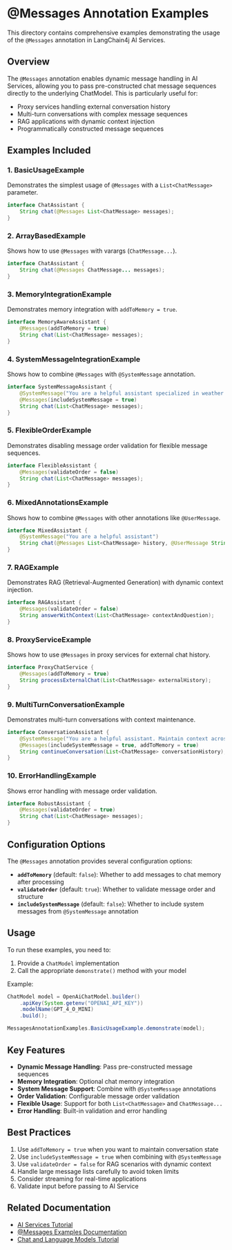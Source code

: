 # @Messages Annotation Examples

This directory contains comprehensive examples demonstrating the usage of the `@Messages` annotation in LangChain4j AI Services.

## Overview

The `@Messages` annotation enables dynamic message handling in AI Services, allowing you to pass pre-constructed chat message sequences directly to the underlying ChatModel. This is particularly useful for:

- Proxy services handling external conversation history
- Multi-turn conversations with complex message sequences
- RAG applications with dynamic context injection
- Programmatically constructed message sequences

## Examples Included

### 1. BasicUsageExample
Demonstrates the simplest usage of `@Messages` with a `List<ChatMessage>` parameter.

```java
interface ChatAssistant {
    String chat(@Messages List<ChatMessage> messages);
}
```

### 2. ArrayBasedExample
Shows how to use `@Messages` with varargs (`ChatMessage...`).

```java
interface ChatAssistant {
    String chat(@Messages ChatMessage... messages);
}
```

### 3. MemoryIntegrationExample
Demonstrates memory integration with `addToMemory = true`.

```java
interface MemoryAwareAssistant {
    @Messages(addToMemory = true)
    String chat(List<ChatMessage> messages);
}
```

### 4. SystemMessageIntegrationExample
Shows how to combine `@Messages` with `@SystemMessage` annotation.

```java
interface SystemMessageAssistant {
    @SystemMessage("You are a helpful assistant specialized in weather information")
    @Messages(includeSystemMessage = true)
    String chat(List<ChatMessage> messages);
}
```

### 5. FlexibleOrderExample
Demonstrates disabling message order validation for flexible message sequences.

```java
interface FlexibleAssistant {
    @Messages(validateOrder = false)
    String chat(List<ChatMessage> messages);
}
```

### 6. MixedAnnotationsExample
Shows how to combine `@Messages` with other annotations like `@UserMessage`.

```java
interface MixedAssistant {
    @SystemMessage("You are a helpful assistant")
    String chat(@Messages List<ChatMessage> history, @UserMessage String currentMessage);
}
```

### 7. RAGExample
Demonstrates RAG (Retrieval-Augmented Generation) with dynamic context injection.

```java
interface RAGAssistant {
    @Messages(validateOrder = false)
    String answerWithContext(List<ChatMessage> contextAndQuestion);
}
```

### 8. ProxyServiceExample
Shows how to use `@Messages` in proxy services for external chat history.

```java
interface ProxyChatService {
    @Messages(addToMemory = true)
    String processExternalChat(List<ChatMessage> externalHistory);
}
```

### 9. MultiTurnConversationExample
Demonstrates multi-turn conversations with context maintenance.

```java
interface ConversationAssistant {
    @SystemMessage("You are a helpful assistant. Maintain context across messages.")
    @Messages(includeSystemMessage = true, addToMemory = true)
    String continueConversation(List<ChatMessage> conversationHistory);
}
```

### 10. ErrorHandlingExample
Shows error handling with message order validation.

```java
interface RobustAssistant {
    @Messages(validateOrder = true)
    String chat(List<ChatMessage> messages);
}
```

## Configuration Options

The `@Messages` annotation provides several configuration options:

- **`addToMemory`** (default: `false`): Whether to add messages to chat memory after processing
- **`validateOrder`** (default: `true`): Whether to validate message order and structure
- **`includeSystemMessage`** (default: `false`): Whether to include system messages from `@SystemMessage` annotation

## Usage

To run these examples, you need to:

1. Provide a `ChatModel` implementation
2. Call the appropriate `demonstrate()` method with your model

Example:
```java
ChatModel model = OpenAiChatModel.builder()
    .apiKey(System.getenv("OPENAI_API_KEY"))
    .modelName(GPT_4_O_MINI)
    .build();

MessagesAnnotationExamples.BasicUsageExample.demonstrate(model);
```

## Key Features

- **Dynamic Message Handling**: Pass pre-constructed message sequences
- **Memory Integration**: Optional chat memory integration
- **System Message Support**: Combine with `@SystemMessage` annotations
- **Order Validation**: Configurable message order validation
- **Flexible Usage**: Support for both `List<ChatMessage>` and `ChatMessage...`
- **Error Handling**: Built-in validation and error handling

## Best Practices

1. Use `addToMemory = true` when you want to maintain conversation state
2. Use `includeSystemMessage = true` when combining with `@SystemMessage`
3. Use `validateOrder = false` for RAG scenarios with dynamic context
4. Handle large message lists carefully to avoid token limits
5. Consider streaming for real-time applications
6. Validate input before passing to AI Service

## Related Documentation

- [AI Services Tutorial](../../../../../docs/docs/tutorials/ai-services.md)
- [@Messages Examples Documentation](../../../../../docs/docs/tutorials/ai-services-messages-examples.md)
- [Chat and Language Models Tutorial](../../../../../docs/docs/tutorials/chat-and-language-models.md) 